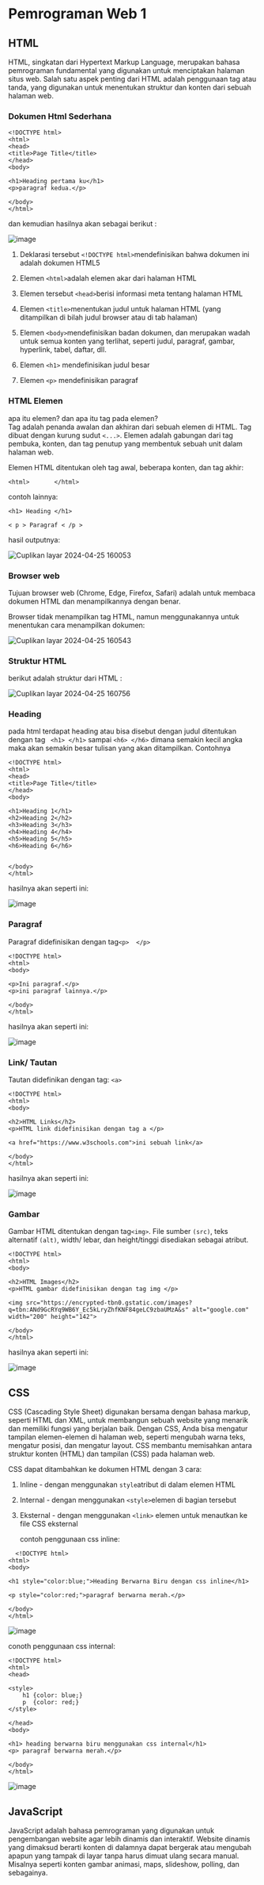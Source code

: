 # Pemrograman Web 1
## HTML 
HTML, singkatan dari Hypertext Markup Language, merupakan bahasa pemrograman fundamental yang digunakan untuk menciptakan halaman situs web. Salah satu aspek penting dari HTML adalah penggunaan tag atau tanda, yang digunakan untuk menentukan struktur dan konten dari sebuah halaman web.

### Dokumen Html Sederhana
```
<!DOCTYPE html>
<html>
<head>
<title>Page Title</title>
</head>
<body>

<h1>Heading pertama ku</h1>
<p>paragraf kedua.</p>

</body>
</html>
```

dan kemudian hasilnya akan sebagai berikut :

![image](https://github.com/RevanoAugustofa/Web1/assets/167878957/2cba2cd4-d162-4225-836d-51aec35e7e4f)


1. Deklarasi tersebut ```<!DOCTYPE html>```mendefinisikan bahwa dokumen ini adalah dokumen HTML5

2. Elemen ```<html>```adalah elemen akar dari halaman HTML

3. Elemen tersebut ```<head>```berisi informasi meta tentang halaman HTML

4. Elemen ```<title>```menentukan judul untuk halaman HTML (yang ditampilkan di bilah judul browser atau di tab halaman)

5. Elemen ```<body>```mendefinisikan badan dokumen, dan merupakan wadah untuk semua konten yang terlihat, seperti judul, paragraf, gambar, hyperlink, tabel, daftar, dll.

6. Elemen ```<h1>``` mendefinisikan judul besar

7. Elemen ```<p>``` mendefinisikan paragraf

### HTML Elemen
apa itu elemen? dan apa itu tag pada elemen?  
Tag adalah penanda awalan dan akhiran dari sebuah elemen di HTML. Tag dibuat dengan kurung sudut ```<...>```.
Elemen adalah gabungan dari tag pembuka, konten, dan tag penutup yang membentuk sebuah unit dalam halaman web.

Elemen HTML ditentukan oleh tag awal, beberapa konten, dan tag akhir:

```<html>       </html>```

contoh lainnya:

```<h1> Heading </h1>​​```

```< p > Paragraf < /p >```

hasil outputnya:

![Cuplikan layar 2024-04-25 160053](https://github.com/RevanoAugustofa/Web1/assets/167878957/29b511af-82aa-47c5-850e-37a45785ee16)


### Browser web

Tujuan browser web (Chrome, Edge, Firefox, Safari) adalah untuk membaca dokumen HTML dan menampilkannya dengan benar.

Browser tidak menampilkan tag HTML, namun menggunakannya untuk menentukan cara menampilkan dokumen:

![Cuplikan layar 2024-04-25 160543](https://github.com/RevanoAugustofa/Web1/assets/167878957/dbfdcd5a-a7f9-455d-9197-59d11040b3e9)


### Struktur HTML

berikut adalah struktur dari HTML :

![Cuplikan layar 2024-04-25 160756](https://github.com/RevanoAugustofa/Web1/assets/167878957/5819e786-2d91-4308-a981-060032c65719)


### Heading

pada html terdapat heading atau bisa disebut dengan judul ditentukan dengan tag ``` <h1> </h1>``` sampai ```<h6> </h6>``` dimana semakin kecil angka maka akan semakin besar tulisan yang akan ditampilkan. Contohnya 

```
<!DOCTYPE html>
<html>
<head>
<title>Page Title</title>
</head>
<body>

<h1>Heading 1</h1>
<h2>Heading 2</h2>
<h3>Heading 3</h3>
<h4>Heading 4</h4>
<h5>Heading 5</h5>
<h6>Heading 6</h6>


</body>
</html>
```

hasilnya akan seperti ini:

![image](https://github.com/RevanoAugustofa/Web1/assets/167878957/9afb72a4-88e3-4c18-b265-f38ed9d0012c)

### Paragraf

Paragraf didefinisikan dengan tag```<p>  </p> ```

```
<!DOCTYPE html>
<html>
<body>

<p>Ini paragraf.</p>
<p>ini paragraf lainnya.</p>

</body>
</html>
```

hasilnya akan seperti ini:

![image](https://github.com/RevanoAugustofa/Web1/assets/167878957/0dfd7332-f1c5-4b04-9302-fc93f8298fa2)

### Link/ Tautan

Tautan didefinikan dengan tag: ```<a>```

```
<!DOCTYPE html>
<html>
<body>

<h2>HTML Links</h2>
<p>HTML link didefinisikan dengan tag a </p>

<a href="https://www.w3schools.com">ini sebuah link</a>

</body>
</html>

```

hasilnya akan seperti ini:

![image](https://github.com/RevanoAugustofa/Web1/assets/167878957/e48ada9a-9acd-412a-87a5-9bb679d0c5d0)

### Gambar

Gambar HTML ditentukan dengan tag```<img>```. File sumber ```(src)```, teks alternatif ```(alt)```, width/ lebar, dan height/tinggi disediakan sebagai atribut.

```
<!DOCTYPE html>
<html>
<body>

<h2>HTML Images</h2>
<p>HTML gambar didefinisikan dengan tag img </p>

<img src="https://encrypted-tbn0.gstatic.com/images?q=tbn:ANd9GcRYq9WB6Y_Ec5kLryZhfKNF84geLC9zbaUMzA&s" alt="google.com" width="200" height="142">

</body>
</html>
```

hasilnya akan seperti ini:

![image](https://github.com/RevanoAugustofa/Web1/assets/167878957/34413b5f-c36a-4046-8351-308b634eafb5)

## CSS

CSS (Cascading Style Sheet) digunakan bersama dengan bahasa markup, seperti HTML dan XML, untuk membangun sebuah website yang menarik dan memiliki fungsi yang berjalan baik.
Dengan CSS, Anda bisa mengatur tampilan elemen-elemen di halaman web, seperti mengubah warna teks, mengatur posisi, dan mengatur layout.
CSS membantu memisahkan antara struktur konten (HTML) dan tampilan (CSS) pada halaman web.

CSS dapat ditambahkan ke dokumen HTML dengan 3 cara:

1. Inline - dengan menggunakan ```style```atribut di dalam elemen HTML
2. Internal - dengan menggunakan ```<style>```elemen di <head>bagian tersebut
3. Eksternal - dengan menggunakan ```<link>``` elemen untuk menautkan ke file CSS eksternal

   contoh penggunaan css inline:
 ```
   <!DOCTYPE html>
<html>
<body>

<h1 style="color:blue;">Heading Berwarna Biru dengan css inline</h1>

<p style="color:red;">paragraf berwarna merah.</p>

</body>
</html>

 ```
![image](https://github.com/RevanoAugustofa/Web1/assets/167878957/1d6f9103-d6a2-4daf-b58d-d9cdd8be13a9)

conoth penggunaan css internal:

```
<!DOCTYPE html>
<html>
<head>

<style>
	h1 {color: blue;}
	p  {color: red;}
</style>

</head>
<body>

<h1> heading berwarna biru menggunakan css internal</h1>
<p> paragraf berwarna merah.</p>

</body>
</html>

```
![image](https://github.com/RevanoAugustofa/Web1/assets/167878957/7d340b45-89cf-4c2a-9d26-9a84e16f91a1)





## JavaScript

JavaScript adalah bahasa pemrograman yang digunakan untuk pengembangan website agar lebih dinamis dan interaktif. Website dinamis yang dimaksud berarti konten di dalamnya dapat bergerak atau mengubah apapun yang tampak di layar tanpa harus dimuat ulang secara manual. Misalnya seperti konten gambar animasi, maps, slideshow, polling, dan sebagainya.
